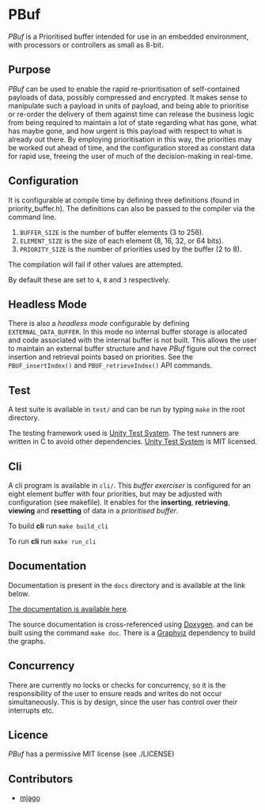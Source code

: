 # PBuf

*PBuf* is a Prioritised buffer intended for use in an embedded environment,
with processors or controllers as small as 8-bit.

## Purpose

*PBuf* can be used to enable the rapid re-prioritisation of self-contained payloads of data, possibly compressed
and encrypted. It makes sense to manipulate such a payload in units of payload, and being able to prioritise or re-order the
delivery of them against time can release the business logic from being required to maintain a lot of state regarding what
has gone, what has maybe gone, and how urgent is this payload with respect to what is already out there. By employing prioritisation
in this way, the priorities may be worked out ahead of time, and the configuration stored as constant data for rapid use, freeing
the user of much of the decision-making in real-time.

## Configuration

It is configurable at compile time by defining three definitions (found in priority_buffer.h).
The definitions can also be passed to the compiler via the command line.

1. `BUFFER_SIZE` is the number of buffer elements (3 to 256).
2. `ELEMENT_SIZE` is the size of each element (8, 16, 32, or 64 bits).
3. `PRIORITY_SIZE` is the number of priorities used by the buffer (2 to 8).

The compilation will fail if other values are attempted.

By default these are set to `4`, `8` and `3` respectively.

## Headless Mode

There is also a *headless mode* configurable by defining `EXTERNAL_DATA_BUFFER`. In this mode no internal buffer storage is
allocated and code associated with the internal buffer is not built. This allows the user to maintain an external buffer
structure and have *PBuf* figure out the correct insertion and retrieval points based on priorities. See the `PBUF_insertIndex()`
and `PBUF_retrieveIndex()` API commands.

## Test

A test suite is available in `test/` and can be run by typing `make` in the root directory.

The testing framework used is [Unity Test System](https://github.com/throwtheswitch/). The
test runners are written in C to avoid other dependencies. [Unity Test System](https://github.com/throwtheswitch/) is MIT licensed.

## Cli

A cli program is available in `cli/`.
This *buffer exerciser* is configured for an eight element buffer with four priorities, but may be adjusted with configuration (see makefile).
It enables for the **inserting**, **retrieving**, **viewing** and **resetting** of data in a *prioritised buffer*.

To build **cli** run `make build_cli`

To run **cli** run `make run_cli`

## Documentation
Documentation is present in the `docs` directory and is available at the link below.

[The documentation is available here](http://mjago.github.io/PBuf/).

The source documentation is cross-referenced using [Doxygen](http://www.doxygen.nl/). and can be built using the command `make doc`.
There is a [Graphviz](https://graphviz.org) dependency to build the graphs.

## Concurrency

There are currently no locks or checks for concurrency, so it is the responsibility of the user to ensure
reads and writes do not occur simultaneously. This is by design, since the user has control over their interrupts
etc.

## Licence

*PBuf* has a permissive MIT license (see ./LICENSE)

## Contributors

- [mjago](https://github.com/mjago/sonicri)

